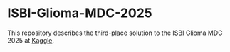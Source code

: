 # ISBI-Glioma-MDC-2025
This repository describes the third-place solution to the ISBI Glioma MDC 2025 at [Kaggle](https://www.kaggle.com/competitions/glioma-mdc-2025-one-shot-testing).

